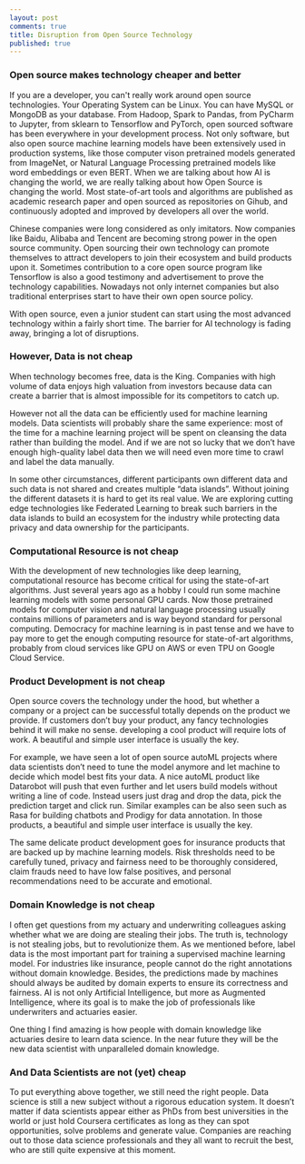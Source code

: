 ```yaml
---
layout: post
comments: true
title: Disruption from Open Source Technology
published: true
---
```


### Open source makes technology cheaper and better

If you are a developer, you can't really work around open source technologies. Your Operating System can be Linux. You can have MySQL or MongoDB as your database. From Hadoop, Spark to Pandas, from PyCharm to Jupyter, from sklearn to Tensorflow and PyTorch, open sourced software has been everywhere in your development process. Not only software, but also open source machine learning models have been extensively used in production systems, like those computer vison pretrained models generated from ImageNet, or Natural Language Processing pretrained models like word embeddings or even BERT. When we are talking about how AI is changing the world, we are really talking about how Open Source is changing the world. Most state-of-art tools and algorithms are published as academic research paper and open sourced as repositories on Gihub, and continuously adopted and improved by developers all over the world.

Chinese companies were long considered as only imitators. Now companies like Baidu, Alibaba and Tencent are becoming strong power in the open source community. Open sourcing their own technology can promote themselves to attract developers to join their ecosystem and build products upon it. Sometimes contribution to a core open source program like Tensorflow is also a good testimony and advertisement to prove the technology capabilities. Nowadays not only internet companies but also traditional enterprises start to have their own open source policy.

With open source, even a junior student can start using the most advanced technology within a fairly short time. The barrier for AI technology is fading away, bringing a lot of disruptions.

### However, Data is not cheap

When technology becomes free, data is the King. Companies with high volume of data enjoys high valuation from investors because data can create a barrier that is almost impossible for its competitors to catch up.

However not all the data can be efficiently used for machine learning models. Data scientists will probably share the same experience: most of the time for a machine learning project will be spent on cleansing the data rather than building the model. And if we are not so lucky that we don’t have enough high-quality label data then we will need even more time to crawl and label the data manually.

In some other circumstances, different participants own different data and such data is not shared and creates multiple “data islands”. Without joining the different datasets it is hard to get its real value. We are exploring cutting edge technologies like Federated Learning to break such barriers in the data islands to build an ecosystem for the industry while protecting data privacy and data ownership for the participants. 

### Computational Resource is not cheap

With the development of new technologies like deep learning, computational resource has become critical for using the state-of-art algorithms. Just several years ago as a hobby I could run some machine learning models with some personal GPU cards. Now those pretrained models for computer vision and natural language processing usually contains millions of parameters and is way beyond standard for personal computing. Democracy for machine learning is in past tense and we have to pay more to get the enough computing resource for state-of-art algorithms, probably from cloud services like GPU on AWS or even TPU on Google Cloud Service.

### Product Development is not cheap

Open source covers the technology under the hood, but whether a company or a project can be successful totally depends on the product we provide. If customers don’t buy your product, any fancy technologies behind it will make no sense. developing a cool product will require lots of work. A beautiful and simple user interface is usually the key.

For example, we have seen a lot of open source autoML projects where data scientists don’t need to tune the model anymore and let machine to decide which model best fits your data. A nice autoML product like Datarobot will push that even further and let users build models without writing a line of code. Instead users just drag and drop the data, pick the prediction target and click run. Similar examples can be also seen such as Rasa for building chatbots and Prodigy for data annotation. In those products, a beautiful and simple user interface is usually the key.

The same delicate product development goes for insurance products that are backed up by machine learning models. Risk thresholds need to be carefully tuned, privacy and fairness need to be thoroughly considered, claim frauds need to have low false positives, and personal recommendations need to be accurate and emotional.

### Domain Knowledge is not cheap

I often get questions from my actuary and underwriting colleagues asking whether what we are doing are stealing their jobs. The truth is, technology is not stealing jobs, but to revolutionize them. As we mentioned before, label data is the most important part for training a supervised machine learning model. For industries like insurance, people cannot do the right annotations without domain knowledge. Besides, the predictions made by machines should always be audited by domain experts to ensure its correctness and fairness. AI is not only Artificial Intelligence, but more as Augmented Intelligence, where its goal is to make the job of professionals like underwriters and actuaries easier.

One thing I find amazing is how people with domain knowledge like actuaries desire to learn data science. In the near future they will be the new data scientist with unparalleled domain knowledge.

### And Data Scientists are not (yet) cheap

To put everything above together, we still need the right people. Data science is still a new subject without a rigorous education system. It doesn’t matter if data scientists appear either as PhDs from best universities in the world or just hold Coursera certificates as long as they can spot opportunities, solve problems and generate value. Companies are reaching out to those data science professionals and they all want to recruit the best, who are still quite expensive at this moment.  

